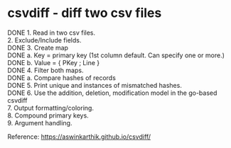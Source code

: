 # csvdiff - diff two csv files  
  
DONE 1. Read in two csv files.  
2. Exclude/Include fields.  
DONE 3. Create map  
DONE    a. Key = primary key (1st column default. Can specify one or more.)  
DONE     b. Value = { PKey ; Line }  
DONE 4. Filter both maps.   
DONE     a. Compare hashes of records   
DONE 5. Print unique and instances of mismatched hashes.  
DONE 6. Use the addition, deletion, modification model in the go-based csvdiff   
7. Output formatting/coloring.  
8. Compound primary keys.  
9. Argument handling.  
  
Reference: https://aswinkarthik.github.io/csvdiff/  
